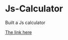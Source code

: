 # Js-Calculator
Built a Js calculator

[The link here](https://joshua-oneshioagbe.github.io/Js-Calculator/)
